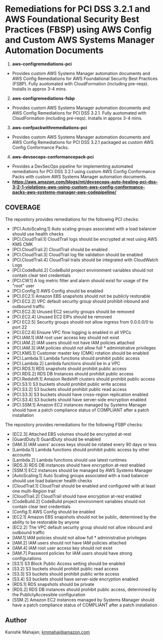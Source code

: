 <p align="center">
</p>

# Remediations for PCI DSS 3.2.1 and AWS Foundational Security Best Practices (FBSP) using AWS Config and Custom AWS Systems Manager Automation Documents

1. **aws-configremediations-pci**
* Provides custom AWS Systems Manager automation documents and AWS Config Remediations for AWS Foundational Security Best Practices (FSBP). Fully auotomated with CloudFormation (including pre-reqs). Installs in approx 3-4 mins.

2. **aws-configremediations-fsbp**
* Provides custom AWS Systems Manager automation documents and AWS Config Remediations for PCI DSS 3.2.1. Fully auotomated with CloudFormation (including pre-reqs). Installs in approx 3-4 mins.

3. **aws-confpackwithremediations-pci**
* Provides custom AWS Systems Manager automation documents and AWS Config Remediations for PCI DSS 3.2.1 packaged as custom AWS Config Conformance Packs. 

4. **aws-devsecops-conformancepack-pci**
* Provides a DevSecOps pipeline for implementing automated remediations for PCI DSS 3.2.1 using custom AWS Config Conformance Packs with custom AWS Systems Manager automation documents.
* **<https://aws.amazon.com/blogs/mt/devsecops-auto-healing-pci-dss-3-2-1-violations-aws-using-custom-aws-config-conformance-packs-aws-systems-manager-aws-codepipeline/>**



## COVERAGE

The repository provides remediations for the following PCI checks:
* [PCI.AutoScaling.1] Auto scaling groups associated with a load balancer should use health checks
* [PCI.CloudTrail.1] CloudTrail logs should be encrypted at rest using AWS KMS CMK
* [PCI.CloudTrail.2] CloudTrail should be enabled
* [PCI.CloudTrail.3] CloudTrail log file validation should be enabled
* [PCI.CloudTrail.4] CloudTrail trails should be integrated with CloudWatch Logs
* [PCI.CodeBuild.2] CodeBuild project environment variables should not contain clear text credentials
* [PCI.CW.1] A log metric filter and alarm should exist for usage of the "root" user
* [PCI.Config.1] AWS Config should be enabled
* [PCI.EC2.1] Amazon EBS snapshots should not be publicly restorable
* [PCI.EC2.2] VPC default security group should prohibit inbound and outbound traffic
* [PCI.EC2.3] Unused EC2 security groups should be removed
* [PCI.EC2.4] Unused EC2 EIPs should be removed
* [PCI EC2.5] Security groups should not allow ingress from 0.0.0.0/0 to port 22 
* [PCI.EC2.6] Ensure VPC flow logging is enabled in all VPCs
* [PCI.IAM.1] IAM root user access key should not exist
* [PCI.IAM.2] IAM users should not have IAM policies attached
* [PCI.IAM.3] IAM policies should not allow full * administrative privileges
* [PCI.KMS.1] Customer master key (CMK) rotation should be enabled
* [PCI.Lambda.1] Lambda functions should prohibit public access
* [PCI.Lambda.2] Lambda functions should be in a VPC
* [PCI.RDS.1] RDS snapshots should prohibit public access
* [PCI.RDS.2] RDS DB Instances should prohibit public access
* [PCI.Redshift.1] Amazon Redshift clusters should prohibit public access
* [PCI.S3.1] S3 buckets should prohibit public write access
* [PCI.S3.2] S3 buckets should prohibit public read access
* [PCI.S3.3] S3 buckets should have cross-region replication enabled
* [PCI.S3.4] S3 buckets should have server-side encryption enabled
* [PCI.SSM.1] Amazon EC2 instances managed by Systems Manager should have a patch compliance status of COMPLIANT after a patch installation

The repository provides remediations for the following FSBP checks:
* [EC2.3] Attached EBS volumes should be encrypted at-rest
* [GuardDuty.1] GuardDuty should be enabled
* [IAM.3] IAM users' access keys should be rotated every 90 days or less
* [Lambda.1] Lambda functions should prohibit public access by other accounts
* [Lambda.2] Lambda functions should use latest runtimes
* [RDS.3] RDS DB instances should have encryption at-rest enabled
* [SSM.1] EC2 instances should be managed by AWS Systems Manager
* [AutoScaling.1] Auto Scaling groups associated with a load balancer should use load balancer health checks
* [CloudTrail.1] CloudTrail should be enabled and configured with at least one multi-Region trail
* [CloudTrail.2] CloudTrail should have encryption at-rest enabled
* [CodeBuild.2] CodeBuild project environment variables should not contain clear text credentials
* [Config.1] AWS Config should be enabled
* [EC2.1] Amazon EBS snapshots should not be public, determined by the ability to be restorable by anyone
* [EC2.2] The VPC default security group should not allow inbound and outbound traffic
* [IAM.1] IAM policies should not allow full * administrative privileges
* [IAM.2] IAM users should not have IAM policies attached
* [IAM.4] IAM root user access key should not exist
* [IAM.7] Password policies for IAM users should have strong configurations
* [S3.1] S3 Block Public Access setting should be enabled
* [S3.2] S3 buckets should prohibit public read access
* [S3.3] S3 buckets should prohibit public write access
* [S3.4] S3 buckets should have server-side encryption enabled
* [RDS.1] RDS snapshots should be private
* [RDS.2] RDS DB instances should prohibit public access, determined by the PubliclyAccessible configuration
* [SSM.2] Amazon EC2 instances managed by Systems Manager should have a patch compliance status of COMPLIANT after a patch installation 



## Author

Kanishk Mahajan; kmmahaj@amazon.com
